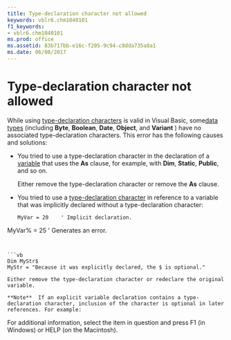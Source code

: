 ```yaml
---
title: Type-declaration character not allowed
keywords: vblr6.chm1040101
f1_keywords:
- vblr6.chm1040101
ms.prod: office
ms.assetid: 83b717bb-e16c-f205-9c94-c8dda735a8a1
ms.date: 06/08/2017
---
```



# Type-declaration character not allowed

While using [type-declaration characters](vbe-glossary.md) is valid in Visual Basic, some[data types](vbe-glossary.md) (including **Byte**, **Boolean**, **Date**, **Object**, and **Variant** ) have no associated type-declaration characters. This error has the following causes and solutions:



- You tried to use a type-declaration character in the declaration of a [variable](vbe-glossary.md) that uses the **As** clause, for example, with **Dim**, **Static**, **Public**, and so on.
    
    Either remove the type-declaration character or remove the **As** clause.
    
- You tried to use a [type-declaration character](vbe-glossary.md) in reference to a variable that was implicitly declared without a type-declaration character:
    
  ```
  MyVar = 20    ' Implicit declaration. 
MyVar% = 25    ' Generates an error. 

  ```


```vb
Dim MyStr$  
MyStr = "Because it was explicitly declared, the $ is optional." 

  ```


    Either remove the type-declaration character or redeclare the original variable.
    
    **Note**  If an explicit variable declaration contains a type-declaration character, inclusion of the character is optional in later references. For example:

For additional information, select the item in question and press F1 (in Windows) or HELP (on the Macintosh).

